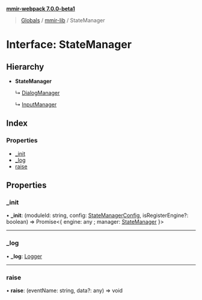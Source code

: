 **[mmir-webpack 7.0.0-beta1](../README.md)**

> [Globals](../README.md) / [mmir-lib](../modules/mmir_lib.md) / StateManager

# Interface: StateManager

## Hierarchy

* **StateManager**

  ↳ [DialogManager](mmir_lib.dialogmanager.md)

  ↳ [InputManager](mmir_lib.inputmanager.md)

## Index

### Properties

* [\_init](mmir_lib.statemanager.md#_init)
* [\_log](mmir_lib.statemanager.md#_log)
* [raise](mmir_lib.statemanager.md#raise)

## Properties

### \_init

•  **\_init**: (moduleId: string, config: [StateManagerConfig](mmir_lib.statemanagerconfig.md), isRegisterEngine?: boolean) => Promise<{ engine: any ; manager: [StateManager](mmir_lib.statemanager.md)  }\>

___

### \_log

•  **\_log**: [Logger](mmir_lib.logger.md)

___

### raise

•  **raise**: (eventName: string, data?: any) => void
